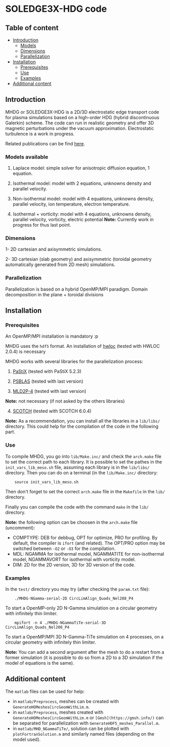 # SOLEDGE3X-HDG code

## Table of content
- [Introduction](#introduction)
    - [Models](#models-available)
    - [Dimensions](#dimensions)
    - [Parallelization](#parallelization)
- [Installation](#installation)
    - [Prerequisites](#prerequisites)
    - [Use](#use)
    - [Examples](#examples)
- [Additional content](#additional-content)

## Introduction
MHDG or SOLEDGE3X-HDG is a 2D/3D electrostatic edge transport code for plasma simulations based on a high-order HDG (hybrid discontinuous Galerkin) scheme.
The code can run in realistic geometry and offer 3D magnetic perturbations under the vacuum approximation.
Electrostatic turbulence is a work in progress.

Related publications can be find [here](https://giorgianig.wixsite.com/giorgianig/publications).

### Models available
1. Laplace model: simple solver for anisotropic diffusion equation, 1 equation.

2. Isothermal model: model with 2 equations, unknowns density and parallel velocity.

3. Non-isothermal model: model with 4 equations, unknowns density, parallel velocity, ion temperature, electron temperature.

4. Isothermal + vorticity: model with 4 equations, unknowns density, parallel velocity, vorticity, electric potential
**Note:** Currently work in progress for thus last point.

### Dimensions

1- 2D cartesian and axisymmetric simulations.

2- 3D cartesian (slab geometry) and axisymmetric (toroidal geometry automatically generated from 2D mesh) simulations.

### Parallelization

Parallelization is based on a hybrid OpenMP/MPI paradigm. Domain decomposition in the plane + toroidal divisions

## Installation

### Prerequisites

An OpenMP/MPI installation is mandatory :p

MHDG uses the `hdf5` format. An installation of [hwloc](https://www.open-mpi.org/projects/hwloc/) (tested with HWLOC 2.0.4) is necessary

MHDG works with several libraries for the parallelization process:

1. [PaStiX](http://pastix.gforge.inria.fr/files/README-txt.html) (tested with PaStiX 5.2.3)

2. [PSBLAS](https://github.com/sfilippone/psblas3) (tested with last version)

3. [MLD2P-4](https://github.com/sfilippone/mld2p4-2) (tested with last version)

**Note:** not necessary (if not asked by the others libraries)

4. [SCOTCH](https://gitlab.inria.fr/scotch/scotch) (tested with SCOTCH 6.0.4)

**Note:** As a recommendation, you can install all the libraries in a `lib/libs/` directory. This could help for the compilation of the code in the following part. 

### Use

To compile MHDG, you go into `lib/Make.inc/` and check the `arch.make` file to set the correct path to each library.
It is possible to set the pathes in the `init_vars_lib_meso.sh` file, assuming each library is in the `lib/libs/` directory. Then you can do on a terminal (in the `lib/Make.inc/` directory:

```
    source init_vars_lib_meso.sh
```
Then don't forget to set the correct `arch.make` file in the `Makefile` in the `lib/` directory.

Finally you can compile the code with the command `make` in the `lib/` directory.

**Note:** the following option can be choosen in the `arch.make` file (uncomment):
- COMPTYPE: DEB for debbug, OPT for optimize, PRO for profiling. By default, the compiler is `ifort` (and related). The OPT/PRO option may be switched between `-O2` or `-O3` for the compilation.
- MDL: NGAMMA for isothermal model, NGAMMATITE for non-isothermal model, NGAMMAVORT for isothermal with vorticity model.
- DIM: 2D for the 2D version, 3D for 3D version of the code.

### Examples

In the `test/` directory you may try (after checking the `param.txt` file):

```
    ./MHDG-NGamma-serial-2D CircLimAlign_Quads_Nel208_P4
```
To start a OpenMP-only 2D N-Gamma simulation on a circular geometry with infinitely thin limiter.


```
    mpifort -n 4 ./MHDG-NGammaTiTe-serial-3D CircLimAlign_Quads_Nel208_P4
```
To start a OpenMP/MPI 3D N-Gamma-TiTe simulation on 4 processes, on a circular geometry with infinitely thin limiter.

**Note:** You can add a second argument after the mesh to do a restart from a former simulation (it is possible to do so from a 2D to a 3D simulation if the model of equations is the same).


## Additional content

The `matlab` files can be used for help:
- in `matlab/Preprocess`, meshes can be created with `GenerateHOMeshesCircGeomWithLim.m`.
- in `matlab/Preprocess`, meshes created with `GenerateHOMeshesCircGeomWithLim.m` or `[Gmsh](https://gmsh.info/)` can be separated for parallelization with `GenerateHDF5_meshes_Parallel.m`.
- in `matlab/MHD_NGammaTiTe/`, solution can be plotted with `plotFortranSolution.m` and similarly named files (depending on the model used).
